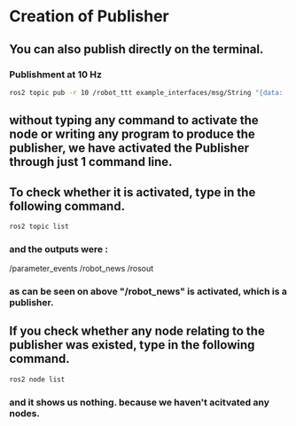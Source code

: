 # Creation of Publisher
##
##

## You can also publish directly on the terminal. 
### Publishment at 10 Hz
```bash
ros2 topic pub -r 10 /robot_ttt example_interfaces/msg/String "{data: 'hello from terminal'}" 
```
## without typing any command to activate the node or writing any program to produce the publisher, we have activated the Publisher through just 1 command line. 
## To check whether it is activated, type in the following command. 
```bash
ros2 topic list
```
### and the outputs were :
/parameter_events
/robot_news
/rosout
### as can be seen on above "/robot_news" is activated, which is a publisher. 

## If you check whether any node relating to the publisher was existed, type in the following command. 
```bash
ros2 node list
```
### and it shows us nothing. because we haven't acitvated any nodes.
